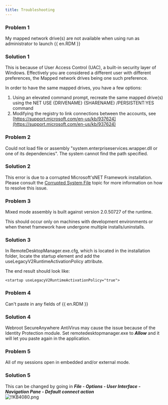 ```yaml
---
title: Troubleshooting
---
```

### Problem 1
My mapped network drive(s) are not available when using run as administrator to launch {{ en.RDM }}
### Solution 1
This is because of User Access Control (UAC), a built-in security layer of Windows. Effectively you are considered a different user with different preferences, the Mapped network drives being one such preference.  

In order to have the same mapped drives, you have a few options:  

1. Using an elevated command prompt, recreate the same mapped drive(s) using the NET USE {DRIVENAME} {SHARENAME} /PERSISTENT:YES command
1. Modifying the registry to link connections between the accounts, see [https://support.microsoft.com/en-us/kb/937624](https://support.microsoft.com/en-us/kb/937624)
### Problem 2
Could not load file or assembly "system.enterpriseservices.wrapper.dll or one of its dependencies". The system cannot find the path specified.
### Solution 2
This error is due to a corrupted Microsoft'sNET Framework installation. Please consult the [Corrupted System File](/kb/remote-desktop-manager/troubleshooting-articles/net-corrupted-system-file/) topic for more information on how to resolve this issue.
### Problem 3
Mixed mode assembly is built against version 2.0.50727 of the runtime.  

This should occur only on machines with development environments or when thenet framework have undergone multiple installs/uninstalls.
### Solution 3
In RemoteDesktopManager.exe.cfg, which is located in the installation folder, locate the startup element and add the useLegacyV2RuntimeActivationPolicy attribute.  

The end result should look like:  

`<startup useLegacyV2RuntimeActivationPolicy="true">`
### Problem 4
Can't paste in any fields of {{ en.RDM }}
### Solution 4
Webroot SecureAnywhere AntiVirus may cause the issue because of the Identity Protection module. Set remotedesktopmanager.exe to ***Allow*** and it will let you paste again in the application.
### Problem 5
All of my sessions open in embedded and/or external mode.
### Solution 5
This can be changed by going in ***File - Options - User Interface - Navigation Pane - Default connect action***  
![!!KB4080.png](https://webdevolutions.azureedge.net/docs/en/kb/KB4080.png)
